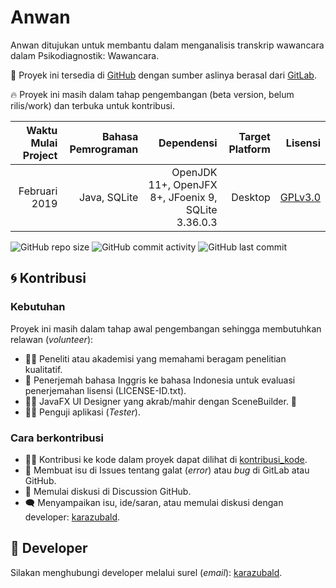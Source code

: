 # Anwan
Anwan ditujukan untuk membantu dalam menganalisis transkrip wawancara dalam Psikodiagnostik: Wawancara. 

📝 Proyek ini tersedia di [GitHub](https://github.com/karazubald/anwan) dengan sumber aslinya berasal dari [GitLab](https://gitlab.com/karazubald/anwan). 

🔥 Proyek ini masih dalam tahap pengembangan (beta version, belum rilis/work) dan terbuka untuk kontribusi.

| Waktu Mulai Project | Bahasa Pemrograman | Dependensi | Target Platform | Lisensi |
| -------------: | -------------: | ----------: | -------------: |  -------------: |
| Februari 2019 | Java, SQLite | OpenJDK 11+, OpenJFX 8+, JFoenix 9, SQLite 3.36.0.3 | Desktop | [GPLv3.0](https://github.com/karazubald/anwan/blob/main/LICENSE-ID)|

![GitHub repo size](https://img.shields.io/github/repo-size/karazubald/anwan?color=%23eedc82&style=for-the-badge)
![GitHub commit activity](https://img.shields.io/github/commit-activity/w/karazubald/anwan?color=%23efdecd&style=for-the-badge)
![GitHub last commit](https://img.shields.io/github/last-commit/karazubald/anwan?color=%23e6e6fa&style=for-the-badge)

## 🌀 Kontribusi
### Kebutuhan
Proyek ini masih dalam tahap awal pengembangan sehingga membutuhkan relawan (<i>volunteer</i>):
- 🧑‍🔬 Peneliti atau akademisi yang memahami beragam penelitian kualitatif.
- 📑 Penerjemah bahasa Inggris ke bahasa Indonesia untuk evaluasi penerjemahan lisensi (LICENSE-ID.txt).
- 🧑‍🎨 JavaFX UI Designer yang akrab/mahir dengan SceneBuilder. 🎨
- 🧑‍💻 Penguji aplikasi (<i>Tester</i>).

### Cara berkontribusi
- 🧑‍💻 Kontribusi ke kode dalam proyek dapat dilihat di [kontribusi_kode](https://github.com/karazubald/anwan/blob/main/kontribusi_kode.md).
- 📑 Membuat isu di Issues tentang galat (<i>error</i>) atau <i>bug</i> di GitLab atau GitHub.
- 💬 Memulai diskusi di Discussion GitHub.
- 🗨️ Menyampaikan isu, ide/saran, atau memulai diskusi dengan developer: [karazubald](mailto:karazubald@gmail.com).

## 🔗 Developer
Silakan menghubungi developer melalui surel (<i>email</i>): [karazubald](mailto:karazubald@gmail.com).
